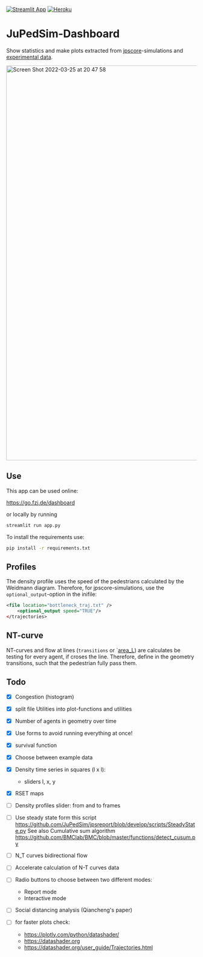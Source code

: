 [![Streamlit App](https://static.streamlit.io/badges/streamlit_badge_black_white.svg)](https://share.streamlit.io/chraibi/jupedsim-dashboard/main/app.py)
[![Heroku](http://heroku-shields.herokuapp.com/jupedsim-dashboard)](https://jupedsim-dashboard.herokuapp.com/)


# JuPedSim-Dashboard

Show statistics and make plots extracted from [jpscore](https://github.com/jupedsim/jpscore)-simulations and [experimental data](https://ped.fz-juelich.de/db/).


<img width="1043" alt="Screen Shot 2022-03-25 at 20 47 58" src="https://user-images.githubusercontent.com/5772973/160191551-4e030612-e034-4c4c-af9c-38be83036e33.png">

## Use

This app can be used online: 

https://go.fzj.de/dashboard

or locally by running 

```bash
streamlit run app.py
```

To install the requirements use:

```bash
pip install -r requirements.txt
```


## Profiles 
The density profile uses the speed of the pedestrians calculated by the Weidmann diagram.
Therefore, for jpscore-simulations, use the `optional_output`-option in the inifile:

```xml
<file location="bottleneck_traj.txt" />
    <optional_output speed="TRUE"/>
</trajectories>
```

## NT-curve 

NT-curves and flow at lines (`transitions` or `[area_L](https://www.jupedsim.org/jpsreport_inifile#measurement-area))
are calculates be testing for every agent, if croses the line.
Therefore, define in the geometry transitions, such that the pedestrian fully pass them. 

## Todo

- [x] Congestion (histogram)
- [X] split file Utilities into plot-functions and utilities 
- [X] Number of agents in geometry over time
- [X] Use forms to avoid running everything at once!
- [x] survival function
- [x] Choose between example data
- [X] Density time series in squares (l x l):
    -  sliders l, x, y
- [x] RSET maps
- [ ] Density profiles slider: from and to frames
- [ ] Use steady state form this script https://github.com/JuPedSim/jpsreport/blob/develop/scripts/SteadyState.py 
  See also Cumulative sum algorithm https://github.com/BMClab/BMC/blob/master/functions/detect_cusum.py
  
- [ ] N_T curves bidirectional flow
- [ ] Accelerate calculation of N-T curves data
- [ ] Radio buttons to choose  between two different modes: 
  - Report mode 
  - Interactive mode
- [ ] Social distancing analysis (Qiancheng's paper)
- [ ] for faster plots check:
  - https://plotly.com/python/datashader/ 
  - https://datashader.org 
  - https://datashader.org/user_guide/Trajectories.html

